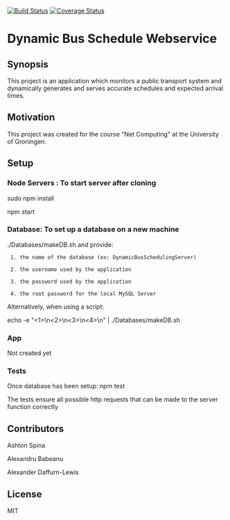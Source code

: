 [![Build Status](https://travis-ci.org/babeanu-dorian/dynamic-bus-schedule-webservice.svg?branch=master)](https://travis-ci.org/babeanu-dorian/dynamic-bus-schedule-webservice)
[![Coverage Status](https://coveralls.io/repos/github/babeanu-dorian/dynamic-bus-schedule-webservice/badge.svg?branch=development)](https://coveralls.io/github/babeanu-dorian/dynamic-bus-schedule-webservice?branch=development)

# Dynamic Bus Schedule Webservice

## Synopsis
This project is an application which monitors a public transport system and dynamically generates and serves accurate schedules and expected arrival times.  

## Motivation

This project was created for the course "Net Computing" at the University of Groningen.

## Setup

### Node Servers : To start server after cloning
sudo npm install

npm start

### Database: To set up a database on a new machine

./Databases/makeDB.sh
and provide: 

     1. the name of the database (ex: DynamicBusSchedulingServer)

     2. the username used by the application

     3. the password used by the application

     4. the root password for the local MySQL Server

Alternatively, when using a script:

echo -e "<1>\n<2>\n<3>\n<4>\n" | ./Databases/makeDB.sh

### App
Not created yet

### Tests
Once database has been setup:
npm test

The tests ensure all possible http requests that can be made to the server function correctly

## Contributors
Ashton Spina

Alexandru Babeanu

Alexander Daffurn-Lewis

## License

MIT
